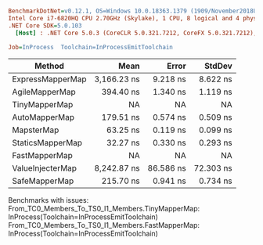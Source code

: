 ``` ini

BenchmarkDotNet=v0.12.1, OS=Windows 10.0.18363.1379 (1909/November2018Update/19H2)
Intel Core i7-6820HQ CPU 2.70GHz (Skylake), 1 CPU, 8 logical and 4 physical cores
.NET Core SDK=5.0.103
  [Host] : .NET Core 5.0.3 (CoreCLR 5.0.321.7212, CoreFX 5.0.321.7212), X64 RyuJIT

Job=InProcess  Toolchain=InProcessEmitToolchain  

```
|           Method |        Mean |     Error |    StdDev |
|----------------- |------------:|----------:|----------:|
| ExpressMapperMap | 3,166.23 ns |  9.218 ns |  8.622 ns |
|   AgileMapperMap |   394.40 ns |  1.340 ns |  1.119 ns |
|    TinyMapperMap |          NA |        NA |        NA |
|    AutoMapperMap |   179.51 ns |  0.574 ns |  0.509 ns |
|       MapsterMap |    63.25 ns |  0.119 ns |  0.099 ns |
|     StaticsMapperMap |    32.27 ns |  0.330 ns |  0.293 ns |
|    FastMapperMap |          NA |        NA |        NA |
| ValueInjecterMap | 8,242.87 ns | 86.586 ns | 72.303 ns |
|    SafeMapperMap |   215.70 ns |  0.941 ns |  0.734 ns |

Benchmarks with issues:
  From_TC0_Members_To_TS0_I1_Members.TinyMapperMap: InProcess(Toolchain=InProcessEmitToolchain)
  From_TC0_Members_To_TS0_I1_Members.FastMapperMap: InProcess(Toolchain=InProcessEmitToolchain)
